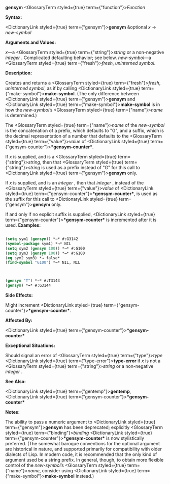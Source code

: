 **gensym** <GlossaryTerm styled={true} term={"function"}><i>Function</i></GlossaryTerm> 



**Syntax:** 



<DictionaryLink styled={true} term={"gensym"}><b>gensym</b></DictionaryLink> &amp;optional *x → new-symbol* 



**Arguments and Values:** 



*x*—a <GlossaryTerm styled={true} term={"string"}><i>string</i></GlossaryTerm> or a non-negative *integer* . Complicated defaulting behavior; see below. *new-symbol*—a <GlossaryTerm styled={true} term={"fresh"}><i>fresh</i></GlossaryTerm>, *uninterned symbol*. 



**Description:** 



Creates and returns a <GlossaryTerm styled={true} term={"fresh"}><i>fresh</i></GlossaryTerm>, *uninterned symbol*, as if by calling <DictionaryLink styled={true} term={"make-symbol"}><b>make-symbol</b></DictionaryLink>. (The only difference between <DictionaryLink styled={true} term={"gensym"}><b>gensym</b></DictionaryLink> and <DictionaryLink styled={true} term={"make-symbol"}><b>make-symbol</b></DictionaryLink> is in how the *new-symbol*’s <GlossaryTerm styled={true} term={"name"}><i>name</i></GlossaryTerm> is determined.) 



The <GlossaryTerm styled={true} term={"name"}><i>name</i></GlossaryTerm> of the *new-symbol* is the concatenation of a prefix, which defaults to "G", and a suffix, which is the decimal representation of a number that defaults to the <GlossaryTerm styled={true} term={"value"}><i>value</i></GlossaryTerm> of <DictionaryLink styled={true} term={"gensym-counter"}><b>\*gensym-counter\*</b></DictionaryLink>. 



If *x* is supplied, and is a <GlossaryTerm styled={true} term={"string"}><i>string</i></GlossaryTerm>, then that <GlossaryTerm styled={true} term={"string"}><i>string</i></GlossaryTerm> is used as a prefix instead of "G" for this call to <DictionaryLink styled={true} term={"gensym"}><b>gensym</b></DictionaryLink> only. 



If *x* is supplied, and is an *integer* , then that *integer* , instead of the <GlossaryTerm styled={true} term={"value"}><i>value</i></GlossaryTerm> of <DictionaryLink styled={true} term={"gensym-counter"}><b>\*gensym-counter\*</b></DictionaryLink>, is used as the suffix for this call to <DictionaryLink styled={true} term={"gensym"}><b>gensym</b></DictionaryLink> only. 



If and only if no explicit suffix is supplied, <DictionaryLink styled={true} term={"gensym-counter"}><b>\*gensym-counter\*</b></DictionaryLink> is incremented after it is used. **Examples:**
```lisp

(setq sym1 (gensym)) *→* #:G3142 
(symbol-package sym1) *→* NIL 
(setq sym2 (gensym 100)) *→* #:G100 
(setq sym3 (gensym 100)) *→* #:G100 
(eq sym2 sym3) *→ false* 
(find-symbol "G100") *→* NIL, NIL 



(gensym "T") *→* #:T3143 
(gensym) *→* #:G3144 

```
**Side Effects:** 



Might increment <DictionaryLink styled={true} term={"gensym-counter"}><b>\*gensym-counter\*</b></DictionaryLink>. 



**Affected By:** 



<DictionaryLink styled={true} term={"gensym-counter"}><b>\*gensym-counter\*</b></DictionaryLink> 



**Exceptional Situations:** 



Should signal an error of <GlossaryTerm styled={true} term={"type"}><i>type</i></GlossaryTerm> <DictionaryLink styled={true} term={"type-error"}><b>type-error</b></DictionaryLink> if *x* is not a <GlossaryTerm styled={true} term={"string"}><i>string</i></GlossaryTerm> or a non-negative *integer* . 



**See Also:** 



<DictionaryLink styled={true} term={"gentemp"}><b>gentemp</b></DictionaryLink>, <DictionaryLink styled={true} term={"gensym-counter"}><b>\*gensym-counter\*</b></DictionaryLink> 



**Notes:** 



The ability to pass a numeric argument to <DictionaryLink styled={true} term={"gensym"}><b>gensym</b></DictionaryLink> has been deprecated; explicitly <GlossaryTerm styled={true} term={"binding"}><i>binding</i></GlossaryTerm> <DictionaryLink styled={true} term={"gensym-counter"}><b>\*gensym-counter\*</b></DictionaryLink> is now stylistically preferred. (The somewhat baroque conventions for the optional argument are historical in nature, and supported primarily for compatibility with older dialects of Lisp. In modern code, it is recommended that the only kind of argument used be a string prefix. In general, though, to obtain more flexible control of the *new-symbol*’s <GlossaryTerm styled={true} term={"name"}><i>name</i></GlossaryTerm>, consider using <DictionaryLink styled={true} term={"make-symbol"}><b>make-symbol</b></DictionaryLink> instead.) 



